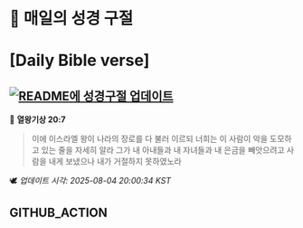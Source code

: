 # 🙏 매일의 성경 구절
# [Daily Bible verse]
## [![README에 성경구절 업데이트](https://github.com/DONGSUKA/first_test/actions/workflows/update-readme-bible.yml/badge.svg)](https://github.com/DONGSUKA/first_test/actions/workflows/update-readme-bible.yml)
<!-- START_BIBLE_VERSE -->
📖 **열왕기상 20:7**
> 이에 이스라엘 왕이 나라의 장로를 다 불러 이르되 너희는 이 사람이 악을 도모하고 있는 줄을 자세히 알라 그가 내 아내들과 내 자녀들과 내 은금을 빼앗으려고 사람을 내게 보냈으나 내가 거절하지 못하였노라

🕊️ _업데이트 시각: 2025-08-04 20:00:34 KST_
  <!-- END_BIBLE_VERSE -->
## GITHUB_ACTION
